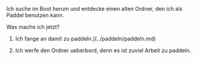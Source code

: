 Ich suche im Boot herum und entdecke einen alten Ordner, den ich als Paddel benutzen kann.

Was mache ich jetzt?

1. Ich fange an damit zu paddeln.](../paddeln/paddeln.md)

2. Ich werfe den Ordner ueberbord, denn es ist zuviel Arbeit zu paddeln.